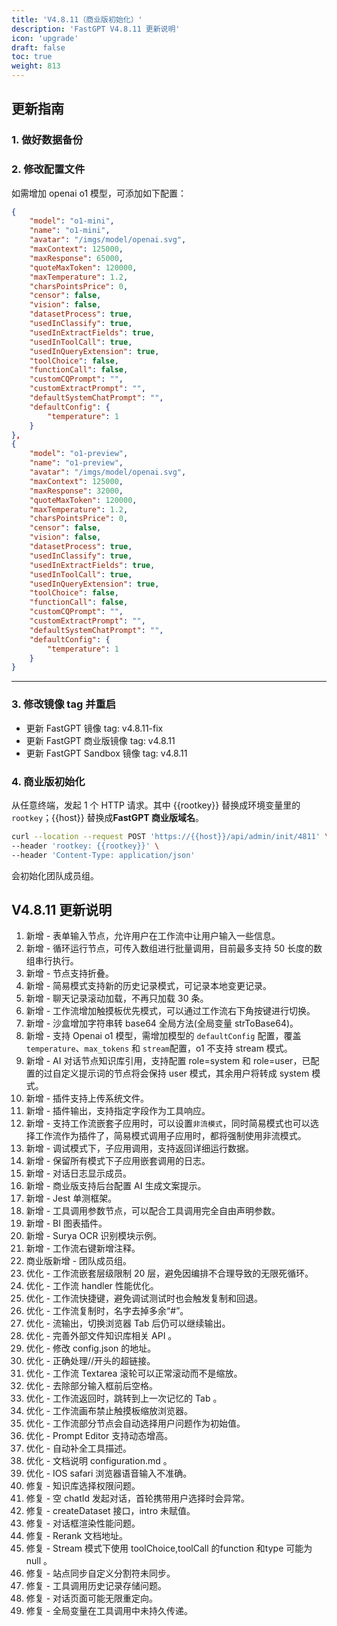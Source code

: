 ```yaml
---
title: 'V4.8.11（商业版初始化）'
description: 'FastGPT V4.8.11 更新说明'
icon: 'upgrade'
draft: false
toc: true
weight: 813
---
```


## 更新指南

### 1. 做好数据备份

### 2. 修改配置文件

如需增加 openai o1 模型，可添加如下配置：

```json
{
    "model": "o1-mini",
    "name": "o1-mini",
    "avatar": "/imgs/model/openai.svg",
    "maxContext": 125000,
    "maxResponse": 65000,
    "quoteMaxToken": 120000,
    "maxTemperature": 1.2,
    "charsPointsPrice": 0,
    "censor": false,
    "vision": false,
    "datasetProcess": true,
    "usedInClassify": true,
    "usedInExtractFields": true,
    "usedInToolCall": true,
    "usedInQueryExtension": true,
    "toolChoice": false,
    "functionCall": false,
    "customCQPrompt": "",
    "customExtractPrompt": "",
    "defaultSystemChatPrompt": "",
    "defaultConfig": {
        "temperature": 1
    }
},
{
    "model": "o1-preview",
    "name": "o1-preview",
    "avatar": "/imgs/model/openai.svg",
    "maxContext": 125000,
    "maxResponse": 32000,
    "quoteMaxToken": 120000,
    "maxTemperature": 1.2,
    "charsPointsPrice": 0,
    "censor": false,
    "vision": false,
    "datasetProcess": true,
    "usedInClassify": true,
    "usedInExtractFields": true,
    "usedInToolCall": true,
    "usedInQueryExtension": true,
    "toolChoice": false,
    "functionCall": false,
    "customCQPrompt": "",
    "customExtractPrompt": "",
    "defaultSystemChatPrompt": "",
    "defaultConfig": {
        "temperature": 1
    }
}
```

-------

### 3. 修改镜像 tag 并重启

- 更新 FastGPT 镜像 tag: v4.8.11-fix
- 更新 FastGPT 商业版镜像 tag: v4.8.11
- 更新 FastGPT Sandbox 镜像 tag: v4.8.11

### 4. 商业版初始化

从任意终端，发起 1 个 HTTP 请求。其中 {{rootkey}} 替换成环境变量里的 `rootkey`；{{host}} 替换成**FastGPT 商业版域名**。

```bash
curl --location --request POST 'https://{{host}}/api/admin/init/4811' \
--header 'rootkey: {{rootkey}}' \
--header 'Content-Type: application/json'
```

会初始化团队成员组。

## V4.8.11 更新说明

1. 新增 - 表单输入节点，允许用户在工作流中让用户输入一些信息。
2. 新增 - 循环运行节点，可传入数组进行批量调用，目前最多支持 50 长度的数组串行执行。
3. 新增 - 节点支持折叠。
4. 新增 - 简易模式支持新的历史记录模式，可记录本地变更记录。
5. 新增 - 聊天记录滚动加载，不再只加载 30 条。
6. 新增 - 工作流增加触摸板优先模式，可以通过工作流右下角按键进行切换。
7. 新增 - 沙盒增加字符串转 base64 全局方法(全局变量 strToBase64)。
8. 新增 - 支持 Openai o1 模型，需增加模型的 `defaultConfig` 配置，覆盖 `temperature`、`max_tokens` 和 `stream`配置，o1 不支持 stream 模式。
9. 新增 - AI 对话节点知识库引用，支持配置 role=system 和 role=user，已配置的过自定义提示词的节点将会保持 user 模式，其余用户将转成 system 模式。
10. 新增 - 插件支持上传系统文件。
11. 新增 - 插件输出，支持指定字段作为工具响应。
12. 新增 - 支持工作流嵌套子应用时，可以设置`非流模式`，同时简易模式也可以选择工作流作为插件了，简易模式调用子应用时，都将强制使用非流模式。
13. 新增 - 调试模式下，子应用调用，支持返回详细运行数据。
14. 新增 - 保留所有模式下子应用嵌套调用的日志。
15. 新增 - 对话日志显示成员。
16. 新增 - 商业版支持后台配置 AI 生成文案提示。
17. 新增 - Jest 单测框架。
18. 新增 - 工具调用参数节点，可以配合工具调用完全自由声明参数。
19. 新增 - BI 图表插件。
20. 新增 - Surya OCR 识别模块示例。
21. 新增 - 工作流右键新增注释。
22. 商业版新增 - 团队成员组。
23. 优化 - 工作流嵌套层级限制 20 层，避免因编排不合理导致的无限死循环。
24. 优化 - 工作流 handler 性能优化。
25. 优化 - 工作流快捷键，避免调试测试时也会触发复制和回退。
26. 优化 - 工作流复制时，名字去掉多余“#”。
27. 优化 - 流输出，切换浏览器 Tab 后仍可以继续输出。
28. 优化 - 完善外部文件知识库相关 API 。
29. 优化 - 修改 config.json 的地址。
30. 优化 - 正确处理//开头的超链接。
31. 优化 - 工作流 Textarea 滚轮可以正常滚动而不是缩放。
32. 优化 - 去除部分输入框前后空格。
33. 优化 - 工作流返回时，跳转到上一次记忆的 Tab 。
34. 优化 - 工作流画布禁止触摸板缩放浏览器。
35. 优化 - 工作流部分节点会自动选择用户问题作为初始值。
36. 优化 - Prompt Editor 支持动态增高。
37. 优化 - 自动补全工具描述。
38. 优化 - 文档说明 configuration.md 。
39. 优化 - IOS safari 浏览器语音输入不准确。
40. 修复 - 知识库选择权限问题。
41. 修复 - 空 chatId 发起对话，首轮携带用户选择时会异常。
42. 修复 - createDataset 接口，intro 未赋值。
43. 修复 - 对话框渲染性能问题。
44. 修复 - Rerank 文档地址。
45. 修复 - Stream 模式下使用 toolChoice,toolCall 的function 和type 可能为 null 。
46. 修复 - 站点同步自定义分割符未同步。
47. 修复 - 工具调用历史记录存储问题。
48. 修复 - 对话页面可能无限重定向。
49. 修复 - 全局变量在工具调用中未持久传递。
